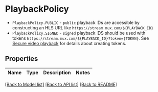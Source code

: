 # PlaybackPolicy

* `PlaybackPolicy.PUBLIC` - `public` playback IDs are accessible by constructing an HLS URL like `https://stream.mux.com/${PLAYBACK_ID}`  
* `PlaybackPolicy.SIGNED` - `signed` playback IDS should be used with tokens `https://stream.mux.com/${PLAYBACK_ID}?token={TOKEN}`. See [Secure video playback](https://docs.mux.com/guides/video/secure-video-playback) for details about creating tokens. 
## Properties
Name | Type | Description | Notes
------------ | ------------- | ------------- | -------------

[[Back to Model list]](../README.md#documentation-for-models) [[Back to API list]](../README.md#documentation-for-api-endpoints) [[Back to README]](../README.md)


